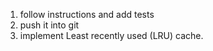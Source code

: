 1. follow instructions and add tests
2. push it into git
3. implement Least recently used (LRU) cache.